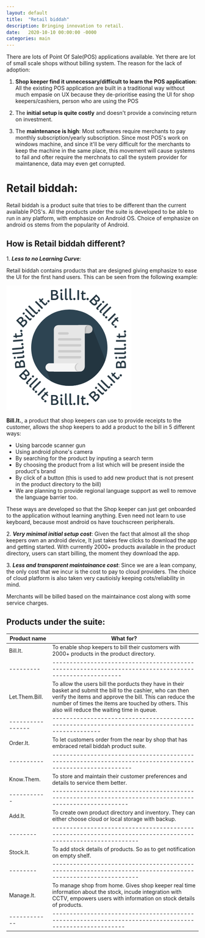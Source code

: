 ```yaml
---
layout: default
title:  "Retail biddah"
description: Bringing innovation to retail.
date:   2020-10-10 00:00:00 -0000
categories: main
---
```


There are lots of Point Of Sale(POS) applications available. Yet there are lot of small scale shops without billing system. The reason for the lack of adoption:
1. **Shop keeper find it unnecessary/difficult to learn the POS application**:
    All the existing POS application are built in a traditional way without much empasie on UX because they de-prioritise easing the UI for shop keepers/cashiers, person who are using the POS

2. The **initial setup is quite costly** and doesn't provide a convincing return on investment.

3. The **maintenance is high**: Most softwares require merchants to pay monthly subscription/yearly subscription. Since most POS's work on windows machine, and since it'll be very difficult for the merchants to keep the machine in the same place, this movement will cause systems to fail and ofter require the merchnats to call the system provider for maintanence, data may even get corrupted.

# **Retail biddah**:

Retail biddah is a product suite that tries to be different than the current available POS's. All the products under the suite is developed to be able to run in any platform, with emphasize on Android OS. Choice of emphasize on android os stems from the popularity of Android.

## How is Retail biddah different?

1\. **_Less to no Learning Curve_**: 

Retail biddah contains products that are designed giving emphasize to ease the UI 
for the first hand users.
 This can be seen from the following example: 

![bill it logo](/images/billit_logo.png) 

**Bill.It.**, a product that shop keepers can use to provide receipts to the customer, allows the shop keepers to add a product to the bill in 5 different ways:
- Using barcode scanner gun
- Using android phone's camera
- By searching for the product by inputing a search term
- By choosing the product from a list which will be present inside the product's brand
- By click of a button (this is used to add new product that is not present in the product directory to the bill)
- We are planning to provide regional language support as well to remove the language barrier too.

These ways are developed so that the Shop keeper can just get onboarded to the application without learning anything. Even need not learn to use keyboard, because most android os have touchscreen peripherals.

2\. **_Very minimal initial setup cost_**: Given the fact that almost all the shop keepers 
own an android device, It just takes few clicks to download the app and getting started. With currently 2000+ products available in the product directory, users can start billing, the moment they download the app.

3\. **_Less and transparent maintainance cost_**: Since we are a lean company, the only cost that we incur is the cost to pay to cloud providers. The choice of cloud platform is also taken very cautioisly keeping cots/reliability in mind.

Merchants will be billed based on the maintainance cost along with some service charges.

## **Products under the suite**:

Product name| What for?
------------|------------
Bill.It. | To enable shop keepers to bill their customers with 2000+ products in the product directory.
---------|------------------------------------------------------------------------------------------------------
Let.Them.Bill. | To allow the users bill the porducts they have in their basket and submit the bill to the cashier, who can then verify the items and approve the bill. This can reduce the number of times the items are touched by others. This also will reduce the waiting time in queue.
----------------|------------------------------------------------------------------------------------------------
Order.It. | To let customers order from the near by shop that has embraced retail biddah product suite.
----------|---------------------------------------------------------------------------------------------------------
Know.Them. | To store and maintain their customer preferences and details to service them better.
-----------|--------------------------------------------------------------------------------------------------------
Add.It. | To create own product directory and inventory. They can either choose cloud or local storage with backup.
--------|-----------------------------------------------------------------------------------------------------------
Stock.It. | To add stock details of products. So as to get notification on empty shelf.
--------|-----------------------------------------------------------------------------------------------------------
Manage.It. | To manage shop from home. Gives shop keeper real time information about the stock, incude integration with CCTV, empowers users with information on stock details of products.
------------|-------------------------------------------------------------------------------------------------------